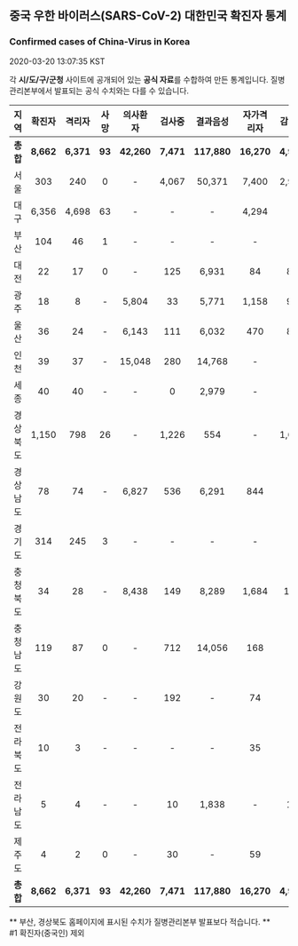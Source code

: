 
## 중국 우한 바이러스(SARS-CoV-2) 대한민국 확진자 통계
### Confirmed cases of China-Virus in Korea
2020-03-20 13:07:35 KST

각 **시/도/구/군청** 사이트에 공개되어 있는 **공식 자료**를 수합하여 만든 통계입니다.
질병관리본부에서 발표되는 공식 수치와는 다를 수 있습니다.


|  지역  | 확진자 |  격리자  |  사망  |  의사환자  |  검사중  |  결과음성  |  자가격리자  |  감시중  |  감시해제  |  퇴원  |
|:------:|:------:|:--------:|:--------:|:----------:|:--------:|:----------------:|:------------:|:--------:|:----------:|:--:|
|**총합**|**8,662**|**6,371**|**93**|**42,260**|**7,471**|**117,880**|**16,270**|**4,998**|**16,338**|**2,198**|**50,371**|
|서울|303|240|0|-|4,067|50,371|7,400|2,973|4,427|63|50,371|
|대구|6,356|4,698|63|-|-|-|4,294|-|-|1,595|-|
|부산|104|46|1|-|-|-|-|-|-|57|-|
|대전|22|17|0|-|125|6,931|84|84|415|5|-|
|광주|18|8|-|5,804|33|5,771|1,158|92|1,066|10|-|
|울산|36|24|-|6,143|111|6,032|470|85|385|12|-|
|인천|39|37|-|15,048|280|14,768|-|-|-|2|-|
|세종|40|40|-|-|0|2,979|-|-|-|-|-|
|경상북도|1,150|798|26|-|1,226|554|-|1,627|8,274|326|-|
|경상남도|78|74|-|6,827|536|6,291|844|-|-|4|-|
|경기도|314|245|3|-|-|-|-|-|-|66|-|
|충청북도|34|28|-|8,438|149|8,289|1,684|123|1,561|6|-|
|충청남도|119|87|0|-|712|14,056|168|-|-|32|-|
|강원도|30|20|-|-|192|-|74|-|-|10|-|
|전라북도|10|3|-|-|-|-|35|-|-|7|-|
|전라남도|5|4|-|-|10|1,838|-|14|210|1|-|
|제주도|4|2|0|-|30|-|59|-|-|2|-|
|**총합**|**8,662**|**6,371**|**93**|**42,260**|**7,471**|**117,880**|**16,270**|**4,998**|**16,338**|**2,198**|**50,371**|


** 부산, 경상북도 홈페이지에 표시된 수치가 질병관리본부 발표보다 적습니다. **<br>
#1 확진자(중국인) 제외
    